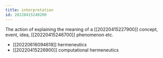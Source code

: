 ```yaml
---
title: interpretation
id: 20220415240200
---
```


The action of explaining the meaning of a [[20220415227900]] concept, event, idea, [[20220415246700]] phenomenon etc.

- [[20220616094618]] hermeneutics
- [[20220415226900]] computational hermeneutics

